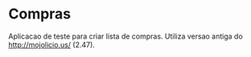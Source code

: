 Compras
=======

Aplicacao de teste para criar lista de compras. Utiliza versao antiga do http://mojolicio.us/ (2.47).

